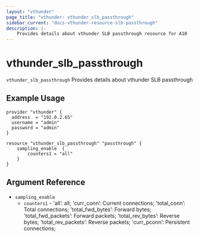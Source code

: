 ```yaml
---
layout: "vthunder"
page_title: "vthunder: vthunder_slb_passthrough"
sidebar_current: "docs-vthunder-resource-slb-passthrough"
description: |-
    Provides details about vthunder SLB passthrough resource for A10
---
```


# vthunder\_slb\_passthrough

`vthunder_slb_passthrough` Provides details about vthunder SLB passthrough
## Example Usage


```hcl
provider "vthunder" {
  address  = "192.0.2.65"
  username = "admin"
  password = "admin"
}

resource "vthunder_slb_passthrough" "passthrough" {
	sampling_enable  {
	    counters1 = "all"
	}
}
```

## Argument Reference

* `sampling_enable`
    * `counters1` - 'all’: all; 'curr_conn’: Current connections; 'total_conn’: Total connections; 'total_fwd_bytes’: Forward bytes; 'total_fwd_packets’: Forward packets; 'total_rev_bytes’: Reverse bytes; 'total_rev_packets’: Reverse packets; 'curr_pconn’: Persistent connections;